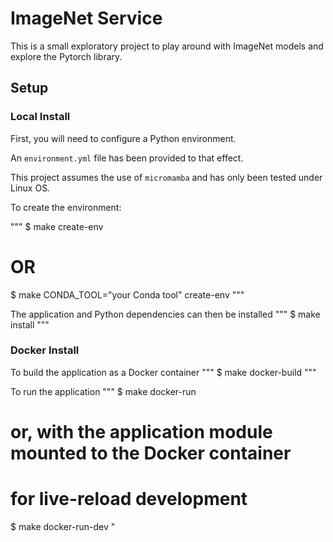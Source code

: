 # ImageNet Service

This is a small exploratory project to play around with ImageNet models and explore the Pytorch library.

## Setup

### Local Install
First, you will need to configure a Python environment.

An `environment.yml` file has been provided to that effect.

This project assumes the use of `micromamba` and has only been tested under Linux OS.

To create the environment:

"""
$ make create-env
# OR
$ make CONDA_TOOL="your Conda tool" create-env
"""

The application and Python dependencies can then be installed
"""
$ make install
"""

### Docker Install

To build the application as a Docker container
"""
$ make docker-build
"""

To run the application
"""
$ make docker-run

# or, with the application module mounted to the Docker container 
# for live-reload development
$ make docker-run-dev
"
